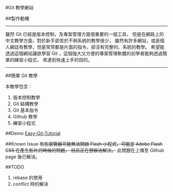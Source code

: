#Git 教學網站

##製作動機
***
雖然 Git 已經是版本控制，及專案管理方面很重要的一個工具，
但是在網路上的中文教學方面，對於新手卻苦於不夠系統的教學很少，
雖然有許多網站，或是個人網誌有教學，但是常常都是片面的指令，卻沒有完整的、系統的教學。
希望能透過這個網站讓欲學習 Git ，這個強大又方便的專案管理軟體的初學者能夠透過簡單的練習小程式，
來達到快速上手的目的。
***

##簡單 Git 教學

本教學包含：

1. 版本控制教學 <br>
2. Git 結構教學 <br>
3. Git 基本指令 <br>
4. Github 教學 <br>
5. 練習小程式 <br>

##Demo
[Easy-Git-Tutorial](http://dylandy.github.io/Easy-Git-Tutorial/index.html) 

##Known Issue
<s>有些瀏覽器可能無法開啟 Flash 小程式，可能是 Adobe Flash CS5 在產生影片的時候的問題，
目前正在想辦法解決。</s>
此問題在上傳至 Github page 後已解決。

##TODO
1. rebase 的使用<br>
2. conflict 時的解決<br>
